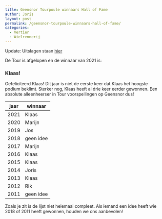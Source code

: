 ```yaml
---
title: Geensnor Tourpoule winnaars Hall of Fame
author: Joris
layout: post
permalink: /geensnor-tourpoule-winnaars-hall-of-fame/
categories:
  - Vertier
  - Wielrennerij
---
```


Update: Uitslagen staan [hier](https://www.dedigitaletuin.nl/uitslagen-wielren-poules/)

 De Tour is afgelopen en de winnaar van 2021 is: 

### Klaas!

Gefeliciteerd Klaas! Dit jaar is niet de eerste keer dat Klaas het hoogste podium beklimt. Sterker nog, Klaas heeft al drie keer eerder gewonnen. Een absolute alleenheerser in Tour voorspellingen op Geensnor dus!


|jaar|winnaar|
|----|-------|
|2021|Klaas  |
|2020|Marijn |
|2019|Jos    |
|2018|geen idee|
|2017|Marijn |
|2016|Klaas  |
|2015|Klaas  |
|2014|Joris  |
|2013|Klaas  |
|2012|Rik    |
|2011|geen idee|

Zoals je zit is de lijst niet helemaal compleet. Als iemand een idee heeft wie 2018 of 2011 heeft gewonnen, houden we ons aanbevolen!